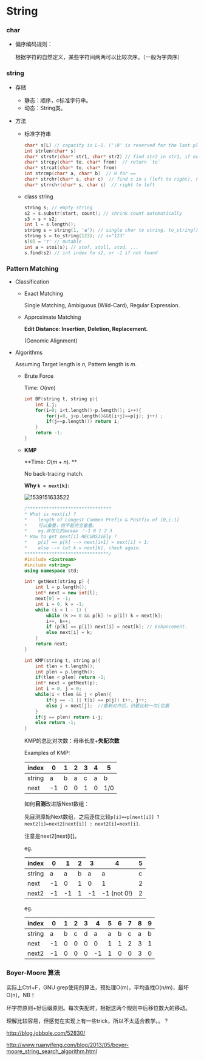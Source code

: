 # String

### char

* 偏序编码规则：

  根据字符的自然定义，某些字符间两两可以比较次序。（一般为字典序）

### string

* 存储

  * 静态：顺序，c标准字符串。
  * 动态：String类。

* 方法

  * 标准字符串

    ```c++
    char* s[L] // capacity is L-1. ('\0' is reserved for the last place.)
    int strlen(char* s)
    char* strstr(char* str1, char* str2) // find str2 in str1, if not found, return NULL
    char* strcpy(char* to, char* from)  // return `to`
    char* strcat(char* to, char* from)
    int strcmp(char* a, char* b)  // 0 for ==
    char* strchr(char* s, char c)  // find c in s (left to right), return &s[i] or '\0'
    char* strrchr(char* s, char c)  // right to left
    ```

  * class string

    ```c++
    string s; // empty string
    s2 = s.substr(start, count); // shrink count automatically
    s3 = s + s2;
    int l = s.length();
    string s = string(1, 'a'); // single char to string. to_string() is wrong.
    string s = to_string(123); // s="123"
    s[0] = 'r' // mutable
    int a = stoi(s); // stof, stoll, stod, ...
    s.find(s2) // int index to s2, or -1 if not found
    ```



### Pattern Matching

* Classification

  * Exact Matching

    Single Matching, Ambiguous (Wild-Card), Regular Expression.

  * Approximate Matching

    **Edit Distance: Insertion, Deletion, Replacement.**

    (Genomic Alignment)

* Algorithms

  Assuming Target length is $n$, Pattern length is $m$.

  * Brute Force

    Time: $O(nm)$

    ```c++
    int BF(string t, string p){
        int i,j;
        for(i=0; i<t.length()-p.length(); i++){
            for(j=0, j<p.length()&&t[i+j]==p[j]; j++) ;
            if(j==p.length()) return i;
        }
        return -1;
    }
    ```

  * **KMP**

    **Time: $O(m+n)$. **

    No back-tracing match.

    **Why `k = next[k]`:**

    ![1539151633522](E:\aa\junior1\DSAlgo\DA04_String.assets\1539151633522.png)

    ```c++
    /*******************************
    * What is next[i] ?
    *    length of Longest Commen Prefix & Postfix of [0,i-1]
    *    可以重叠，但不能完全重叠。
    *    eg.非优化的aaaaa ：-1 0 1 2 3
    * How to get next[i] RECURSIVEly ?
    *    p[i] == p[k] --> next[i+1] = next[i] + 1;
    *    else --> let k = next[k], check again.
    *******************************/
    #include <iostream>
    #include <string>
    using namespace std;
    
    int* getNext(string p) {
    	int l = p.length();
    	int* next = new int[l];
    	next[0] = -1;
    	int i = 0, k = -1;
    	while (i < l - 1) {
    		while (k >= 0 && p[k] != p[i]) k = next[k];
    		i++, k++;
    		if (p[k] == p[i]) next[i] = next[k]; // Enhancement.
    		else next[i] = k;
    	}
    	return next;
    }
    
    int KMP(string t, string p){
        int tlen = t.length();
        int plen = p.length();
        if(tlen < plen) return -1;
    	int* next = getNext(p);
    	int i = 0, j = 0;
        while(i < tlen && j < plen){
            if(j == -1 || t[i] == p[j]) i++, j++;
            else j = next[j];  //重新对齐后，仍要比较一次i位置
        }
        if(j == plen) return i-j;
        else return -1;
    }
    ```

    KMP的总比对次数：母串长度+**失配次数**

    Examples of KMP:

    | index  | 0    | 1    | 2    | 3    | 4    | 5    |
    | ------ | ---- | ---- | ---- | ---- | ---- | ---- |
    | string | a    | b    | a    | c    | a    | b    |
    | next   | -1   | 0    | 0    | 1    | 0    | 1/0  |

    如何**目测**改进版Next数组：

    先目测原始Next数组，之后逐位比较`p[i]==p[next[i]] ? next2[i]=next2[next[i]] : next2[i]=next[i]`.

    注意是next2[next[i]]。

    eg.

    | index  | 0    | 1    | 2    | 3    | 4           | 5    |
    | ------ | ---- | ---- | ---- | ---- | ----------- | ---- |
    | string | a    | a    | b    | a    | a           | c    |
    | next   | -1   | 0    | 1    | 0    | 1           | 2    |
    | next2  | -1   | -1   | 1    | -1   | -1 (not 0!) | 2    |



    eg.
    
    | index  | 0    | 1    | 2    | 3    | 4    | 5    | 6    | 7    | 8    | 9    |
    | ------ | ---- | ---- | ---- | ---- | ---- | ---- | ---- | ---- | ---- | ---- |
    | string | a    | b    | c    | d    | a    | a    | b    | c    | a    | b    |
    | next   | -1   | 0    | 0    | 0    | 0    | 1    | 1    | 2    | 3    | 1    |
    | next2  | -1   | 0    | 0    | 0    | -1   | 1    | 0    | 0    | 3    | 0    |



### Boyer-Moore 算法

实际上Ctrl+F，GNU grep使用的算法，预处理O(m)，平均查找O(n/m)，最坏O(n)，NB！

坏字符原则+好后缀原则。每次失配时，根据这两个规则中后移位数大的移动。

理解比较容易，但感觉在实现上有一些trick，所以不太适合教学。。？

http://blog.jobbole.com/52830/

http://www.ruanyifeng.com/blog/2013/05/boyer-moore_string_search_algorithm.html